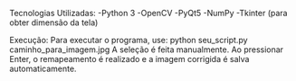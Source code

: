 Tecnologias Utilizadas:
-Python 3
-OpenCV
-PyQt5
-NumPy
-Tkinter (para obter dimensão da tela)

Execução:
Para executar o programa, use: python seu_script.py caminho_para_imagem.jpg
A seleção é feita manualmente. Ao pressionar Enter, o remapeamento é realizado e a imagem corrigida é salva automaticamente.

